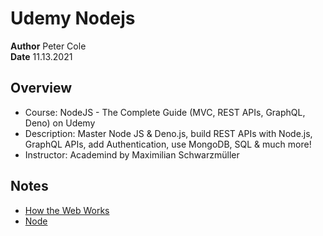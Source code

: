 # Udemy Nodejs

**Author** Peter Cole  
**Date** 11.13.2021

## Overview

- Course: NodeJS - The Complete Guide (MVC, REST APIs, GraphQL, Deno) on Udemy
- Description: Master Node JS & Deno.js, build REST APIs with Node.js, GraphQL APIs, add Authentication, use MongoDB, SQL & much more!
- Instructor: Academind by Maximilian Schwarzmüller

## Notes

- [How the Web Works](/notes/how_the_web_works.md)
- [Node](/notes/node.md)
